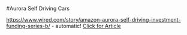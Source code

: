 #Aurora Self Driving Cars

https://www.wired.com/story/amazon-aurora-self-driving-investment-funding-series-b/ - automatic!
[Click for Article](https://www.wired.com/story/amazon-aurora-self-driving-investment-funding-series-b)